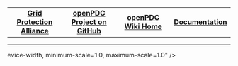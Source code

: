 
<!--[if IE 9]><html class="lt-ie10" lang="en"><![endif]-->
<html class="no-js" lang="en">
<head>
<meta charset="utf-8" />
    <meta name="viewport" content="width=d

<!--HtmlToGmd.Body-->

<div id="NavigationMenu">

<table style="width: 100%; border-collapse: collapse; border: 0px solid gray;">

<tr>

<td style="width: 25%; text-align:center;"><b><a href="http://www.gridprotectionalliance.org">Grid Protection Alliance</a></b></td>

<td style="width: 25%; text-align:center;"><b><a href="https://github.com/GridProtectionAlliance/openPDC">openPDC Project on GitHub</a></b></td>

<td style="width: 25%; text-align:center;"><b><a href="https://github.com/GridProtectionAlliance/openPDC/tree/master/Source/Documentation/wiki/openPDC_Home.md">openPDC Wiki Home</a></b></td>

<td style="width: 25%; text-align:center;"><b><a href="https://github.com/GridProtectionAlliance/openPDC/tree/master/Source/Documentation/wiki/openPDC_Documentation_Home.md">Documentation</a></b></td>

</tr>

</table>

</div>

<hr />

<!--/HtmlToGmd.Body-->

evice-width, minimum-scale=1.0, maximum-scale=1.0" />
    <meta http-equiv="X-UA-Compatible" content="IE=Edge" />
    <title>TLS Vulnerabilities | Mono</title>
    <link rel="shortcut icon" href="/favicon.ico" />
    <link type="application/atom+xml" rel="alternate" href="http://www.mono-project.com/atom.xml" title="Mono Project" />
    <link rel="stylesheet" href="//cdnjs.cloudflare.com/ajax/libs/foundation/5.3.0/css/normalize.min.css" />
    <link rel="stylesheet" href="//cdnjs.cloudflare.com/ajax/libs/foundation/5.3.0/css/foundation.min.css" />
    <link rel="stylesheet" href="//cdnjs.cloudflare.com/ajax/libs/font-awesome/4.1.0/css/font-awesome.min.css" />
    <link rel="stylesheet" href="//cdnjs.cloudflare.com/ajax/libs/highlight.js/8.1/styles/github.min.css" />
    <link rel="stylesheet" href="//cdnjs.cloudflare.com/ajax/libs/magnific-popup.js/0.9.9/magnific-popup.css" />
    <link rel='stylesheet' href='//fonts.googleapis.com/css?family=Open+Sans' />
    <link rel="stylesheet" href="/css/main.css?version=2015-10-04T10%3A51%3A39%2B00%3A00" />
    <script src="//cdnjs.cloudflare.com/ajax/libs/modernizr/2.8.2/modernizr.min.js"></script>
    <script>
      // redirect to the real domain in case someone visits the GitHub Pages domain
      if (window.location.hostname === 'mono.github.io') {
        window.location.replace(window.location.href.replace("mono.github.io/website", "www.mono-project.com"));
      }
    </script>
    <script>
      (function(i,s,o,g,r,a,m){i['GoogleAnalyticsObject']=r;i[r]=i[r]||function(){(i[r].q=i[r].q||[]).push(arguments)},i[r].l=1*new Date();a=s.createElement(o),m=s.getElementsByTagName(o)[0];a.async=1;a.src=g;m.parentNode.insertBefore(a,m)})(window,document,'script','//www.google-analytics.com/analytics.js','ga');

      ga('create', 'UA-76510-1', 'auto');
      ga('send', 'pageview');
    </script>
  <!--HtmlToGmd.Head-->



<!--/HtmlToGmd.Head-->

</head>
<body>
    <div id="main-wrapper">
      <div id="header-nav" class="contain-to-grid">
        <nav class="top-bar" data-topbar>
          <ul class="title-area">
            <li class="name">
              <h1><a href="/"><img alt="Mono Logo" src="/images/mono-gorilla.svg" onerror="this.src='/images/mono-gorilla.png'; this.onerror=null;" id="header-logo"/>Mono</a></h1>
            </li>
            <li class="toggle-topbar"><a href="#">Menu</a></li>
          </ul>

          <section class="top-bar-section">
            <!-- Right Nav Section -->
            <ul class="right">
              <li ><a href="/"><i class="fa fa-home"></i> Home</a></li>
              <li ><a href="/download/"><i class="fa fa-download"></i> Download</a></li>
              <li ><a href="/docs/"><i class="fa fa-book"></i> Documentation</a></li>
              <li class="active"><a href="/news/"><i class="fa fa-bullhorn"></i> News</a></li>
              <li ><a href="/community/"><i class="fa fa-github"></i> Community</a></li>
              <li class="has-form">
                <form id="header-searchform" action="https://www.google.com/search" method="get">
                  <div class="row collapse">
                    <div class="small-11 medium-9 large-10 columns">
                      <input name="as_sitesearch" type="hidden" value="www.mono-project.com" />
                      <input name="q" type="text" placeholder="Search..." />
</div>
                    <div class="small-1 medium-3 large-2 columns">
                     <button type="submit" class="postfix button"><i class="fa fa-search"></i></button>
</div>
</div>
                </form>
              </li>
            </ul>
          </section>
        </nav>
</div>

      <div class="row">
  <div class="small-12 columns">
      <article itemscope itemtype="http://schema.org/BlogPosting">
  <h1 itemprop="name">TLS Vulnerabilities</h1>
  <div class="meta">
  <span class="author">

Miguel de Icaza
</span>
  <span class="date">



  



<time datetime="2015-03-07T00:00:00+00:00" itemprop="datePublished">March  7, 2015</time></span>

  <span class="tags"> security
</span>

</div>

  <div itemprop="articleBody"><p>A TLS impersonation attack was discovered in Mono’s TLS stack by
researchers at Inria
(<a href="https://www.smacktls.com/#skip">SKIP-TLS</a>. During checks on our TLS
stack, we have discovered two further issues which we have fixed -
SSLv2 support, and vulnerability to
<a href="https://www.smacktls.com/#freak">FREAK</a>. These vulnerabilities affect
basically every Mono version ever released.</p>

<p>All three issues should be addressed in the following patches:</p>

<ul>
  <li>Patch to address <a href="https://github.com/mono/mono/commit/1509226c41d74194c146deb173e752b8d3cdeec4">SKIP TLS vulnerability</a></li>
  <li>Patch to address <a href="https://github.com/mono/mono/commit/9c38772f094168d8bfd5bc73bf8925cd04faad10">FREAK vulnerability</a></li>
  <li><a href="https://github.com/mono/mono/commit/b371da6b2d68b4cdd0f21d6342af6c42794f998b">Removal of SSLv2</a></li>
</ul>

<p>These patches should apply to all Mono versions from 3.4.0 or so
onwards. The FREAK patch requires slight modification
in order to apply to Mono releases prior to 3.x <a href="https://gist.github.com/directhex/728af6f96d1b8c976659">patch for Mono
pre-3.4</a>
should work for these users. The Impersonation patch requires slight
modification to apply to Mono releases prior to 3.4 <a href="https://gist.github.com/directhex/f8c6e67f551d8a608154">patch for Mono
pre-3.4</a>
should work for these users.</p>

<p>Alternatively, this is fixed in Mono 3.12.1 and higher:
<a href="http://download.mono-project.com/sources/mono/mono-3.12.1.tar.bz2">mono-3.12.1.tar.bz2</a></p>

<p>Mono’s github repository contains the bug fix for all supported branches
(master, mono-4.0.0-branch, mono-3.12.0-branch, mono-3.10.0-branch).</p>

<p>Linux and Mac downloads from
<a href="http://www.mono-project.com">mono-project.com</a> have been updated to
3.12.1 - the Windows release will take another day or two.</p>

<p>Below is a (non-exhaustive) list of Mono versions in use in supported
distributions, and the patches they require for full coverage.</p>

<ul>
  <li>2.4 branch (Ubuntu 10.04)
    <ul>
      <li>SSLv2 patch, Modified Impersonation patch, Modified FREAK patch</li>
    </ul>
  </li>
  <li>2.6.7 (Debian 6, SLES 11)
    <ul>
      <li>SSLv2 patch, Modified Impersonation patch, Modified FREAK patch</li>
    </ul>
  </li>
  <li>2.10.8 (Fedora 19, 20, 21)
    <ul>
      <li>SSLv2 patch, Modified Impersonation patch, Modified FREAK patch</li>
    </ul>
  </li>
  <li>2.10.8.1 (Debian 7, Ubuntu 12.04)
    <ul>
      <li>SSLv2 patch, Modified Impersonation patch, Modified FREAK patch</li>
    </ul>
  </li>
  <li>3.0.3 (openSUSE 12.3)
    <ul>
      <li>SSLv2 patch, Modified Impersonation patch, FREAK patch</li>
    </ul>
  </li>
  <li>3.0.6 (openSUSE 13.1)
    <ul>
      <li>SSLv2 patch, Modified Impersonation patch, FREAK patch</li>
    </ul>
  </li>
  <li>3.2.8 (Debian 8, Ubuntu 12.10, 14.10, 15.04, Gentoo)
    <ul>
      <li>SSLv2 patch, Modified Impersonation patch, FREAK patch</li>
    </ul>
  </li>
  <li>3.10.0 (Arch)
    <ul>
      <li>SSLv2 patch, Impersonation patch, FREAK patch</li>
    </ul>
  </li>
</ul>

</div>

</article>

<div>
        <div class="left">
        
          <a href="/news/2015/01/13/mono-3-12-0-is-out/" title="Previous Post: Mono 3.12.0 is out!">&laquo; Mono 3.12.0 is out!</a>
        
</div>

        <div class="right">
        
          <a href="/news/2015/03/09/google-summer-of-code/" title="Next Post: Mono and Google Summer of Code 2015">Mono and Google Summer of Code 2015 &raquo;</a>
        
</div>
</div>
</div>
</div>


      <div id="push"></div>
</div>

    <footer>
      <div class="row">
        <div class="small-12 columns">
          <div class="left">
            <strong>&copy; 2015 Mono Project</strong>
            <br/>
            <div id="footer-notes">
              <a href="/docs/about-mono/legal/">Legal Notices</a>
</div>
</div>
          <div class="right">
            <a href="/atom.xml" title="RSS feed">
              <i class="fa fa-rss fa-2x"></i>
            </a>
            &nbsp;
            <a href="https://github.com/mono/mono" title="GitHub repository">
              <i class="fa fa-github fa-2x"></i>
            </a>
</div>
</div>
</div>
    </footer>

    <script src="//cdnjs.cloudflare.com/ajax/libs/jquery/2.1.1/jquery.min.js"></script>
    <script src="//cdnjs.cloudflare.com/ajax/libs/foundation/5.3.0/js/foundation.min.js"></script>
    <script src="//cdnjs.cloudflare.com/ajax/libs/highlight.js/8.1/highlight.min.js"></script>
    <script src="//cdnjs.cloudflare.com/ajax/libs/magnific-popup.js/0.9.9/jquery.magnific-popup.min.js"></script>

    <script>
      // allow sub pages to run custom code
      if (typeof runScripts == 'function') {
        runScripts();
      }

      $(document).foundation();
      hljs.initHighlightingOnLoad();
      $(document).ready(function() {
        $('.image-link').magnificPopup({
          disableOn: 400,
          image: { verticalFit: false },
          type: 'image'
        });
      });
    </script>
  

<!--HtmlToGmd.Foot-->

<div id="copyright">

<hr />

Copyright 2015 <a href="http://www.gridprotectionalliance.org">Grid Protection Alliance</a>

</div>

<!--/HtmlToGmd.Foot-->

</body>
  <!--  GitHub revision:  c002707a2f5c9955b3c8877cddac24c2401aa20a
        GitHub Pages URL: http://www.mono-project.com  -->
</html>


